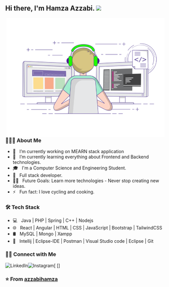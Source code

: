 <h2> Hi there, I'm Hamza Azzabi. <img src="https://github.com/souvikguria98/souvikguria98/blob/master/Hi.gif" width="25"></h2>
<img align="right" alt="GIF" src="https://raw.githubusercontent.com/devSouvik/devSouvik/master/gif3.gif" width="500"/>

<h3> 👨🏻‍💻 About Me </h3>

- 🔭 &nbsp; I’m currently working on MEARN stack application
- 🤔 &nbsp; I’m currently learning everything about Frontend and Backend technologies.
- 🎓 &nbsp; I'm a Computer Science and Engineering Student.  
- 💼 &nbsp; Full stack developer.
- 💪🏼 &nbsp; Future Goals: Learn more technologies - Never stop creating new ideas.
- ⚡ &nbsp; Fun fact: I love cycling and cooking.

<h3>🛠 Tech Stack</h3>

- 💻 &nbsp; Java | PHP | Spring | C++ | Nodejs
- 🌐 &nbsp; React | Angular | HTML | CSS | JavaScript | Bootstrap | TailwindCSS 
- 🛢 &nbsp; MySQL | Mongo | Xampp
- 🔧 &nbsp; Intellij | Eclipse-IDE | Postman | Visual Studio code | Eclipse | Git




<h3> 🤝🏻 Connect with Me </h3>


[<img align="left" alt="LinkedIn" height="30px" src="https://www.flaticon.com/svg/static/icons/svg/725/725337.svg"/>
[<img align="left" alt="Instagram" height="30px" src="https://image.flaticon.com/icons/svg/725/725278.svg" />]


### ⭐️ From [azzabihamza](https://github.com/azzabihamza) ### 
